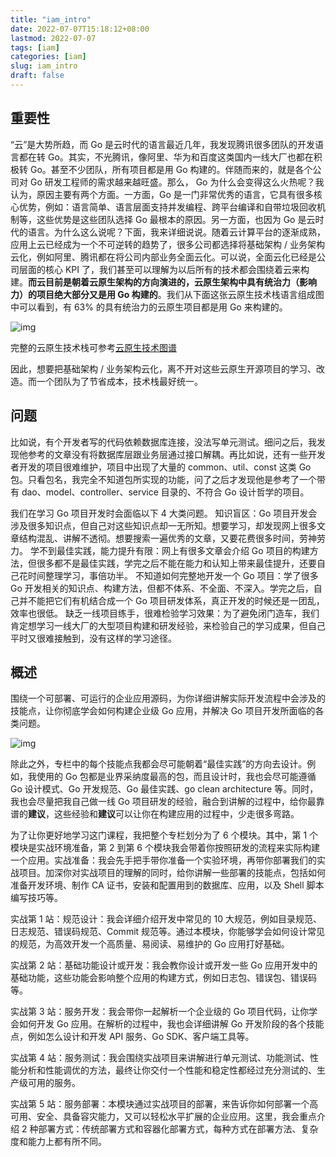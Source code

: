 ```yaml
---
title: "iam_intro"
date: 2022-07-07T15:18:12+08:00
lastmod: 2022-07-07
tags: [iam]
categories: [iam]
slug: iam_intro
draft: false
---
```

## 重要性
“云”是大势所趋，而 Go 是云时代的语言最近几年，我发现腾讯很多团队的开发语言都在转 Go。其实，不光腾讯，像阿里、华为和百度这类国内一线大厂也都在积极转 Go。甚至不少团队，所有项目都是用 Go 构建的。伴随而来的，就是各个公司对 Go 研发工程师的需求越来越旺盛。那么， Go 为什么会变得这么火热呢？我认为，原因主要有两个方面。一方面，Go 是一门非常优秀的语言，它具有很多核心优势，例如：语言简单、语言层面支持并发编程、跨平台编译和自带垃圾回收机制等，这些优势是这些团队选择 Go 最根本的原因。另一方面，也因为 Go 是云时代的语言。为什么这么说呢？下面，我来详细说说。随着云计算平台的逐渐成熟，应用上云已经成为一个不可逆转的趋势了，很多公司都选择将基础架构 / 业务架构云化，例如阿里、腾讯都在将公司内部业务全面云化。可以说，全面云化已经是公司层面的核心 KPI 了，我们甚至可以理解为以后所有的技术都会围绕着云来构建。**而云目前是朝着云原生架构的方向演进的，云原生架构中具有统治力（影响力）的项目绝大部分又是用 Go 构建的**。我们从下面这张云原生技术栈语言组成图中可以看到，有 63% 的具有统治力的云原生项目都是用 Go 来构建的。

![img](https://static001.geekbang.org/resource/image/c6/51/c608623543c26b8f088bea958856f551.png?wh=5703*4942)

完整的云原生技术栈可参考[云原生技术图谱](https://landscape.cncf.io/images/landscape.png)

因此，想要把基础架构 / 业务架构云化，离不开对这些云原生开源项目的学习、改造。而一个团队为了节省成本，技术栈最好统一。


## 问题
比如说，有个开发者写的代码依赖数据库连接，没法写单元测试。细问之后，我发现他参考的文章没有将数据库层跟业务层通过接口解耦。再比如说，还有一些开发者开发的项目很难维护，项目中出现了大量的 common、util、const 这类 Go 包。只看包名，我完全不知道包所实现的功能，问了之后才发现他是参考了一个带有 dao、model、controller、service 目录的、不符合 Go 设计哲学的项目。

我们在学习 Go 项目开发时会面临以下 4 大类问题。
知识盲区：Go 项目开发会涉及很多知识点，但自己对这些知识点却一无所知。想要学习，却发现网上很多文章结构混乱、讲解不透彻。想要搜索一遍优秀的文章，又要花费很多时间，劳神劳力。
学不到最佳实践，能力提升有限：网上有很多文章会介绍 Go 项目的构建方法，但很多都不是最佳实践，学完之后不能在能力和认知上带来最佳提升，还要自己花时间整理学习，事倍功半。
不知道如何完整地开发一个 Go 项目：学了很多 Go 开发相关的知识点、构建方法，但都不体系、不全面、不深入。学完之后，自己并不能把它们有机结合成一个 Go 项目研发体系，真正开发的时候还是一团乱，效率也很低。
缺乏一线项目练手，很难检验学习效果：为了避免闭门造车，我们肯定想学习一线大厂的大型项目构建和研发经验，来检验自己的学习成果，但自己平时又很难接触到，没有这样的学习途径。


## 概述
围绕一个可部署、可运行的企业应用源码，为你详细讲解实际开发流程中会涉及的技能点，让你彻底学会如何构建企业级 Go 应用，并解决 Go 项目开发所面临的各类问题。


![img](https://static001.geekbang.org/resource/image/c4/8c/c4a4bdfc103f193d292b54e44510f28c.jpg?wh=6375*2250)

除此之外，专栏中的每个技能点我都会尽可能朝着“最佳实践”的方向去设计。例如，我使用的 Go 包都是业界采纳度最高的包，而且设计时，我也会尽可能遵循 Go 设计模式、Go 开发规范、Go 最佳实践、go clean architecture 等。同时，我也会尽量把我自己做一线 Go 项目研发的经验，融合到讲解的过程中，给你最靠谱的**建议**，这些经验和**建议**可以让你在构建应用的过程中，少走很多弯路。


为了让你更好地学习这门课程，我把整个专栏划分为了 6 个模块。其中，第 1 个模块是实战环境准备，第 2 到第 6 个模块我会带着你按照研发的流程来实际构建一个应用。实战准备：我会先手把手带你准备一个实验环境，再带你部署我们的实战项目。加深你对实战项目的理解的同时，给你讲解一些部署的技能点，包括如何准备开发环境、制作 CA 证书，安装和配置用到的数据库、应用，以及 Shell 脚本编写技巧等。

实战第 1 站：规范设计：我会详细介绍开发中常见的 10 大规范，例如目录规范、日志规范、错误码规范、Commit 规范等。通过本模块，你能够学会如何设计常见的规范，为高效开发一个高质量、易阅读、易维护的 Go 应用打好基础。

实战第 2 站：基础功能设计或开发：我会教你设计或开发一些 Go 应用开发中的基础功能，这些功能会影响整个应用的构建方式，例如日志包、错误包、错误码等。

实战第 3 站：服务开发：我会带你一起解析一个企业级的 Go 项目代码，让你学会如何开发 Go 应用。在解析的过程中，我也会详细讲解 Go 开发阶段的各个技能点，例如怎么设计和开发 API 服务、Go SDK、客户端工具等。

实战第 4 站：服务测试：我会围绕实战项目来讲解进行单元测试、功能测试、性能分析和性能调优的方法，最终让你交付一个性能和稳定性都经过充分测试的、生产级可用的服务。

实战第 5 站：服务部署：本模块通过实战项目的部署，来告诉你如何部署一个高可用、安全、具备容灾能力，又可以轻松水平扩展的企业应用。这里，我会重点介绍 2 种部署方式：传统部署方式和容器化部署方式，每种方式在部署方法、复杂度和能力上都有所不同。

